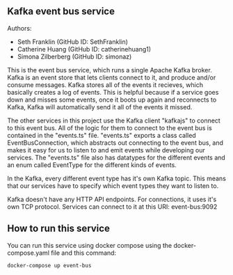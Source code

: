 
## Kafka event bus service

Authors:
- Seth Franklin (GitHub ID: SethFranklin)
- Catherine Huang (GitHub ID: catherinehuang1)
- Simona Zilberberg (GitHub ID: simonaz)

This is the event bus service, which runs a single Apache Kafka broker. Kafka is an event store that lets clients connect to it, and produce and/or consume messages. Kafka stores all of the events it recieves, which basically creates a log of events. This is helpful because if a service goes down and misses some events, once it boots up again and reconnects to Kafka, Kafka will automatically send it all of the events it missed.

The other services in this project use the Kafka client "kafkajs" to connect to this event bus. All of the logic for them to connect to the event bus is contained in the "events.ts" file. "events.ts" exports a class called EventBusConnection, which abstracts out connecting to the event bus, and makes it easy for us to listen to and emit events while developing our services. The "events.ts" file also has datatypes for the different events and an enum called EventType for the different kinds of events.

In the Kafka, every different event type has it's own Kafka topic. This means that our services have to specify which event types they want to listen to.

Kafka doesn't have any HTTP API endpoints. For connections, it uses it's own TCP protocol. Services can connect to it at this URI: event-bus:9092

## How to run this service

You can run this service using docker compose using the docker-compose.yaml file and this command:

    docker-compose up event-bus